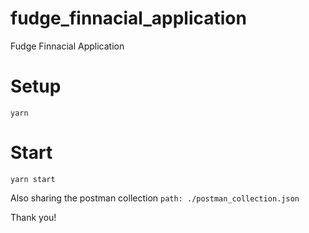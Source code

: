 # fudge_finnacial_application
Fudge Finnacial Application

# Setup

```
yarn
```

# Start

```
yarn start
```

Also sharing the postman collection 
`path: ./postman_collection.json`

Thank you!